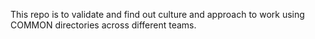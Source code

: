 This repo is to validate and find out culture and approach to work using COMMON directories across different teams.